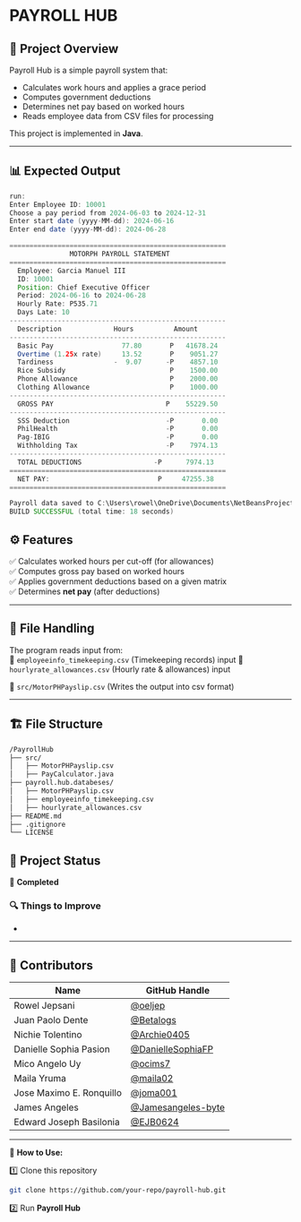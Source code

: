 # **PAYROLL HUB**

## 📌 Project Overview  
Payroll Hub is a simple payroll system that:  
- Calculates work hours and applies a grace period  
- Computes government deductions  
- Determines net pay based on worked hours  
- Reads employee data from CSV files for processing  

This project is implemented in **Java**.

---

## 📊 **Expected Output**  

```java
run:
Enter Employee ID: 10001
Choose a pay period from 2024-06-03 to 2024-12-31
Enter start date (yyyy-MM-dd): 2024-06-16
Enter end date (yyyy-MM-dd): 2024-06-28

======================================================
               MOTORPH PAYROLL STATEMENT              
======================================================
  Employee: Garcia Manuel III                   
  ID: 10001                                    
  Position: Chief Executive Officer              
  Period: 2024-06-16 to 2024-06-28              
  Hourly Rate: P535.71
  Days Late: 10
------------------------------------------------------
  Description             Hours          Amount
------------------------------------------------------
  Basic Pay                 77.80       P   41678.24
  Overtime (1.25x rate)     13.52       P    9051.27
  Tardiness               -  9.07      -P    4857.10
  Rice Subsidy                          P    1500.00
  Phone Allowance                       P    2000.00
  Clothing Allowance                    P    1000.00
------------------------------------------------------
  GROSS PAY                            P    55229.50
------------------------------------------------------
  SSS Deduction                        -P       0.00
  PhilHealth                           -P       0.00
  Pag-IBIG                             -P       0.00
  Withholding Tax                      -P    7974.13
------------------------------------------------------
  TOTAL DEDUCTIONS                  -P      7974.13
======================================================
  NET PAY:                           P     47255.38
======================================================

Payroll data saved to C:\Users\rowel\OneDrive\Documents\NetBeansProjects\Payroll Hub\src\payroll\hub\MotorPHPayslip.csv
BUILD SUCCESSFUL (total time: 18 seconds)
```

## ⚙️ **Features**  
✅ Calculates worked hours per cut-off (for allowances)  
✅ Computes gross pay based on worked hours  
✅ Applies government deductions based on a given matrix  
✅ Determines **net pay** (after deductions)  

---

## 📂 **File Handling**  
The program reads input from:  
📌 `employeeinfo_timekeeping.csv` (Timekeeping records)  input
📌 `hourlyrate_allowances.csv` (Hourly rate & allowances)  input

📌 `src/MotorPHPayslip.csv` (Writes the output into csv format) 

---

## 🏗 **File Structure**  
```sh
/PayrollHub
├── src/
│   ├── MotorPHPayslip.csv
│   ├── PayCalculator.java
├── payroll.hub.databeses/
│   ├── MotorPHPayslip.csv
│   ├── employeeinfo_timekeeping.csv
│   ├── hourlyrate_allowances.csv
├── README.md
├── .gitignore
└── LICENSE
```
## 🚧 **Project Status**  
🔧 **Completed**  

### 🔍 **Things to Improve**  
-

---

## 👥 **Contributors**  
| Name | GitHub Handle |
|------|--------------|
| Rowel Jepsani | [@oeljep](https://github.com/oeljep) |
| Juan Paolo Dente | [@Betalogs](https://github.com/Betalogs) |
| Nichie Tolentino | [@Archie0405](https://github.com/Archie0405) |
| Danielle Sophia Pasion | [@DanielleSophiaFP](https://github.com/DanielleSophiaFP) |
| Mico Angelo Uy | [@ocims7](https://github.com/ocims7) |
| Maila Yruma | [@maila02](https://github.com/maila02) |
| Jose Maximo E. Ronquillo | [@joma001](https://github.com/joma001) |
| James Angeles | [@Jamesangeles-byte](https://github.com/Jamesangeles-byte) |
| Edward Joseph Basilonia | [@EJB0624](https://github.com/EJB0624) |

---

🎯 **How to Use:**  

1️⃣ Clone this repository  
```sh
git clone https://github.com/your-repo/payroll-hub.git
```
2️⃣ Run **Payroll Hub**
